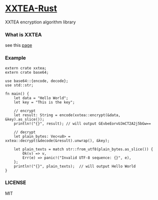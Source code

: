 # [XXTEA-Rust](https://crates.io/crates/xxtea)
XXTEA encryption algorithm library  

### What is XXTEA
see this [page](https://en.wikipedia.org/wiki/XXTEA)
### Example

    extern crate xxtea;
    extern crate base64;

    use base64::{encode, decode};
    use std::str;

    fn main() {
        let data = "Hello World";
        let key = "This is the key";

        // encrypt
        let result: String = encode(xxtea::encrypt(&data, &key).as_slice());
        println!("{}", result); // will output GEvbeEorvUJmCT2A2j5bGw==

        // decrypt
        let plain_bytes: Vec<u8> = xxtea::decrypt(&decode(&result).unwrap(), &key);

        let plain_texts = match str::from_utf8(plain_bytes.as_slice()) {
            Ok(v) => v,
            Err(e) => panic!("Invalid UTF-8 sequence: {}", e),
        };
        println!("{}", plain_texts);  // will output Hello World
    }
    
### LICENSE
MIT
